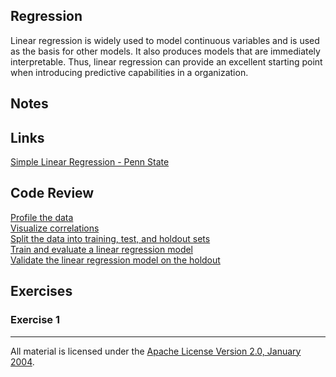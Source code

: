 ## Regression

Linear regression is widely used to model continuous variables and is used as the basis for other models. It also produces models that are immediately interpretable. Thus, linear regression can provide an excellent starting point when introducing predictive capabilities in a organization.

## Notes

## Links

[Simple Linear Regression - Penn State](https://onlinecourses.science.psu.edu/stat501/node/250)  

## Code Review

[Profile the data](example1/example1.go)  
[Visualize correlations](example2/example2.go)  
[Split the data into training, test, and holdout sets](example3/example3.go)  
[Train and evaluate a linear regression model](example4/example4.go)    
[Validate the linear regression model on the holdout](example5/example5.go)  

## Exercises

### Exercise 1

___
All material is licensed under the [Apache License Version 2.0, January 2004](http://www.apache.org/licenses/LICENSE-2.0).
